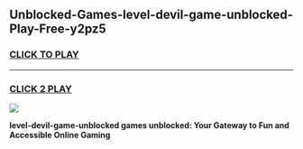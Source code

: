 
## Unblocked-Games-level-devil-game-unblocked-Play-Free-y2pz5
<h3>
<a href="https://premium76.site?title=level-devil-game-unblocked&ref=18A">CLICK TO PLAY</a></h3>
<hr>

<h3>
<a href="https://premium76.site?title=level-devil-game-unblocked&ref=18A">CLICK 2 PLAY</a>
  
</h3>

<a href="https://premium76.site?title=level-devil-game-unblocked&ref=18A"><img src="https://clearcache.store/games.png"></a>


**level-devil-game-unblocked games unblocked: Your Gateway to Fun and Accessible Online Gaming**
